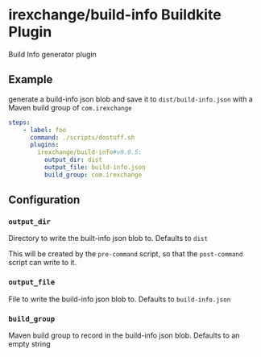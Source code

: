 # irexchange/build-info Buildkite Plugin
Build Info generator plugin 

## Example

generate a build-info json blob and save it to `dist/build-info.json` with a Maven build group of `com.irexchange`

```yaml
steps:
    - label: foo
      command: ./scripts/dostuff.sh
      plugins:
        irexchange/build-info#v0.0.5:
          output_dir: dist
          output_file: build-info.json
          build_group: com.irexchange
```
## Configuration
### `output_dir`
Directory to write the built-info json blob to. Defaults to `dist`

This will be created by the `pre-command` script, so that the `post-command` script can write to it. 

### `output_file` 
File to write the build-info json blob to. Defaults to `build-info.json`

### `build_group`
Maven build group to record in the build-info json blob. Defaults to an empty string

